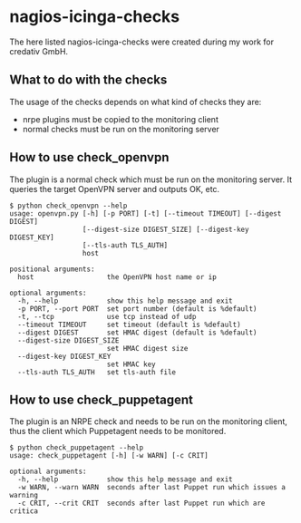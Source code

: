 # nagios-icinga-checks

The here listed nagios-icinga-checks were created during my work for credativ GmbH.

## What to do with the checks
The usage of the checks depends on what kind of checks they are:
* nrpe plugins must be copied to the monitoring client
* normal checks must be run on the monitoring server

## How to use check_openvpn
The plugin is a normal check which must be run on the monitoring server. It queries the target OpenVPN server and outputs OK, etc.
```
$ python check_openvpn --help
usage: openvpn.py [-h] [-p PORT] [-t] [--timeout TIMEOUT] [--digest DIGEST]
                  [--digest-size DIGEST_SIZE] [--digest-key DIGEST_KEY]
                  [--tls-auth TLS_AUTH]
                  host

positional arguments:
  host                  the OpenVPN host name or ip

optional arguments:
  -h, --help            show this help message and exit
  -p PORT, --port PORT  set port number (default is %default)
  -t, --tcp             use tcp instead of udp
  --timeout TIMEOUT     set timeout (default is %default)
  --digest DIGEST       set HMAC digest (default is %default)
  --digest-size DIGEST_SIZE
                        set HMAC digest size
  --digest-key DIGEST_KEY
                        set HMAC key
  --tls-auth TLS_AUTH   set tls-auth file
```

## How to use check_puppetagent
The plugin is an NRPE check and needs to be run on the monitoring client, thus the client which Puppetagent needs to be monitored.
```
$ python check_puppetagent --help
usage: check_puppetagent [-h] [-w WARN] [-c CRIT]

optional arguments:
  -h, --help            show this help message and exit
  -w WARN, --warn WARN  seconds after last Puppet run which issues a warning
  -c CRIT, --crit CRIT  seconds after last Puppet run which are critica
  ```
